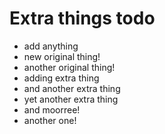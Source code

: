 # Extra things todo
- add anything
- new original thing!
- another original thing!
- adding extra thing
- and another extra thing
- yet another extra thing
- and moorree!
- another one!
